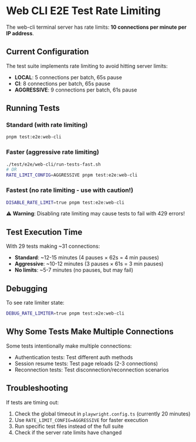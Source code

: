 # Web CLI E2E Test Rate Limiting

The web-cli terminal server has rate limits: **10 connections per minute per IP address**.

## Current Configuration

The test suite implements rate limiting to avoid hitting server limits:

- **LOCAL**: 5 connections per batch, 65s pause
- **CI**: 8 connections per batch, 65s pause  
- **AGGRESSIVE**: 9 connections per batch, 61s pause

## Running Tests

### Standard (with rate limiting)
```bash
pnpm test:e2e:web-cli
```

### Faster (aggressive rate limiting)
```bash
./test/e2e/web-cli/run-tests-fast.sh
# OR
RATE_LIMIT_CONFIG=AGGRESSIVE pnpm test:e2e:web-cli
```

### Fastest (no rate limiting - use with caution!)
```bash
DISABLE_RATE_LIMIT=true pnpm test:e2e:web-cli
```
⚠️ **Warning**: Disabling rate limiting may cause tests to fail with 429 errors!

## Test Execution Time

With 29 tests making ~31 connections:

- **Standard**: ~12-15 minutes (4 pauses × 62s = 4 min pauses)
- **Aggressive**: ~10-12 minutes (3 pauses × 61s = 3 min pauses)  
- **No limits**: ~5-7 minutes (no pauses, but may fail)

## Debugging

To see rate limiter state:
```bash
DEBUG_RATE_LIMITER=true pnpm test:e2e:web-cli
```

## Why Some Tests Make Multiple Connections

Some tests intentionally make multiple connections:
- Authentication tests: Test different auth methods
- Session resume tests: Test page reloads (2-3 connections)
- Reconnection tests: Test disconnection/reconnection scenarios

## Troubleshooting

If tests are timing out:
1. Check the global timeout in `playwright.config.ts` (currently 20 minutes)
2. Use `RATE_LIMIT_CONFIG=AGGRESSIVE` for faster execution
3. Run specific test files instead of the full suite
4. Check if the server rate limits have changed